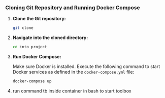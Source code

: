 ### Cloning Git Repository and Running Docker Compose

1. **Clone the Git repository:**

    ```bash
    git clone 
    ```

2. **Navigate into the cloned directory:**

    ```bash
    cd into project
    ```

3. **Run Docker Compose:**

    Make sure Docker is installed. Execute the following command to start Docker services as defined in the `docker-compose.yml` file:

    ```bash
    docker-compose up
    ```

4. run command tb inside container in bash to start toolbox

